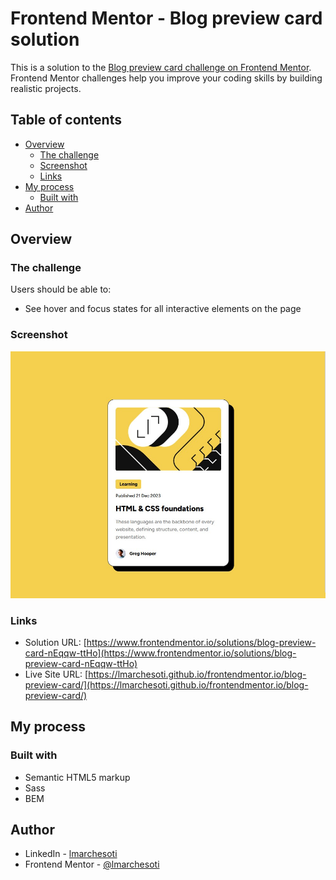 # Frontend Mentor - Blog preview card solution

This is a solution to the [Blog preview card challenge on Frontend Mentor](https://www.frontendmentor.io/challenges/blog-preview-card-ckPaj01IcS). Frontend Mentor challenges help you improve your coding skills by building realistic projects.

## Table of contents

- [Overview](#overview)
  - [The challenge](#the-challenge)
  - [Screenshot](#screenshot)
  - [Links](#links)
- [My process](#my-process)
  - [Built with](#built-with)
- [Author](#author)

## Overview

### The challenge

Users should be able to:

- See hover and focus states for all interactive elements on the page

### Screenshot

![](./screenshot.jpg)

### Links

- Solution URL: [https://www.frontendmentor.io/solutions/blog-preview-card-nEqqw-ttHo](https://www.frontendmentor.io/solutions/blog-preview-card-nEqqw-ttHo)
- Live Site URL: [https://lmarchesoti.github.io/frontendmentor.io/blog-preview-card/](https://lmarchesoti.github.io/frontendmentor.io/blog-preview-card/)

## My process

### Built with

- Semantic HTML5 markup
- Sass
- BEM

## Author

- LinkedIn - [lmarchesoti](https://www.linkedin.com/in/lmarchesoti/)
- Frontend Mentor - [@lmarchesoti](https://www.frontendmentor.io/profile/lmarchesoti)
